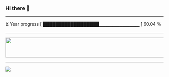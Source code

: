 ### Hi there 👋
---
⏳ Year progress [ ██████████████████▁▁▁▁▁▁▁▁▁▁▁▁ ] 60.04 %

---

<a href="https://dev.chrisewart.com/spotify?open">
    <img src="https://dev.chrisewart.com/spotify" width="540" height="64">
</a> 


---
![](https://komarev.com/ghpvc/?username=ChrisE217&color=656d6f&abbreviated=true&label=Views&style=for-the-badge)

